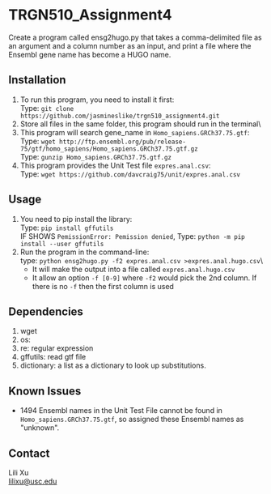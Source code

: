 # TRGN510_Assignment4

Create a program called ensg2hugo.py that takes a comma-delimited file as an argument and a column number as an input, and print a file where the Ensembl gene name has become a HUGO name.

## Installation
1. To run this program, you need to install it first:\
   Type: `git clone https://github.com/jasmineslike/trgn510_assignment4.git`
2. Store all files in the same folder, this program should run in the terminal\
3. This program will search gene_name in `Homo_sapiens.GRCh37.75.gtf`:\
   Type: `wget http://ftp.ensembl.org/pub/release-75/gtf/homo_sapiens/Homo_sapiens.GRCh37.75.gtf.gz`\
   Type: `gunzip Homo_sapiens.GRCh37.75.gtf.gz`
4. This program provides the Unit Test file `expres.anal.csv`:\
   Type: `wget https://github.com/davcraig75/unit/expres.anal.csv`

## Usage
1. You need to pip install the library:\
   Type: `pip install gffutils`\
   IF SHOWS `PemissionError: Pemission denied`, Type: `python -m pip install --user gffutils`
2. Run the program in the command-line:\
   type: `python ensg2hugo.py -f2 expres.anal.csv >expres.anal.hugo.csv`\
   * It will make the output into a file called `expres.anal.hugo.csv`
   * It allow an option `-f [0-9]` where `-f2` would pick the 2nd column. If there is no `-f` then the first column is used

## Dependencies
1. wget
2. os:
3. re: regular expression
4. gffutils: read gtf file
5. dictionary: a list as a dictionary to look up substitutions.

## Known Issues
* 1494 Ensembl names in the Unit Test File cannot be found in `Homo_sapiens.GRCh37.75.gtf`, so assigned these Ensembl names as "unknown".

## Contact
Lili Xu\
lilixu@usc.edu
